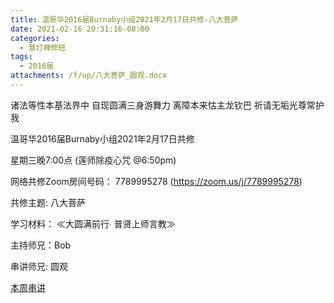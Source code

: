 ```yaml
---
title: 温哥华2016届Burnaby小组2021年2月17日共修-八大菩萨
date: 2021-02-16 20:31:16-08:00
categories:
  - 慧灯禅修班
tags:
  - 2016届
attachments: /f/up/八大菩萨_圆观.docx
---
```

诸法等性本基法界中 自现圆满三身游舞力 离障本来怙主龙钦巴 祈请无垢光尊常护我

温哥华2016届Burnaby小组2021年2月17日共修 

星期三晚7:00点 (莲师除疫心咒 @6:50pm)

网络共修Zoom房间号码： 7789995278 (<https://zoom.us/j/7789995278>)

共修主题: 八大菩萨


学习材料：
≪大圆满前行∙ 普贤上师言教≫ 　


主持师兄：Bob

串讲师兄: 圆观

[本周串讲](http://huidengchanxiu.net/hdv/f/up/八大菩萨_圆观.docx)
